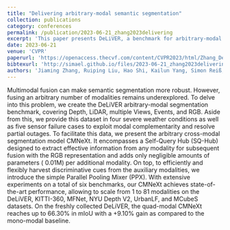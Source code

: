 ```yaml
---
title: "Delivering arbitrary-modal semantic segmentation"
collection: publications
category: conferences
permalink: /publication/2023-06-21_zhang2023delivering
excerpt: 'This paper presents DeLiVER, a benchmark for arbitrary-modal semantic segmentation across Depth, LiDAR, multiple Views, Events, and RGB, with variations for severe weather and sensor failures. It introduces CMNeXt, a flexible fusion model with a Self-Query Hub and Parallel Pooling Mixer, enabling scaling from 1 to 81 modalities with minimal extra parameters. CMNeXt achieves state-of-the-art results on six datasets, with up to +9.10% mIoU gain on DeLiVER over the RGB-only baseline.'
date: 2023-06-21
venue: 'CVPR'
paperurl: 'https://openaccess.thecvf.com/content/CVPR2023/html/Zhang_Delivering_Arbitrary-Modal_Semantic_Segmentation_CVPR_2023_paper.html'
bibtexurl: 'http://simael.github.io/files/2023-06-21_zhang2023delivering.bib'
authors: 'Jiaming Zhang, Ruiping Liu, Hao Shi, Kailun Yang, Simon Reiß, Kunyu Peng, Haodong Fu, Kaiwei Wang, Rainer Stiefelhagen.'
---
```

Multimodal fusion can make semantic segmentation more robust. However, fusing an arbitrary number of modalities remains underexplored. To delve into this problem, we create the DeLiVER arbitrary-modal segmentation benchmark, covering Depth, LiDAR, multiple Views, Events, and RGB. Aside from this, we provide this dataset in four severe weather conditions as well as five sensor failure cases to exploit modal complementarity and resolve partial outages. To facilitate this data, we present the arbitrary cross-modal segmentation model CMNeXt. It encompasses a Self-Query Hub (SQ-Hub) designed to extract effective information from any modality for subsequent fusion with the RGB representation and adds only negligible amounts of parameters ( 0.01M) per additional modality. On top, to efficiently and flexibly harvest discriminative cues from the auxiliary modalities, we introduce the simple Parallel Pooling Mixer (PPX). With extensive experiments on a total of six benchmarks, our CMNeXt achieves state-of-the-art performance, allowing to scale from 1 to 81 modalities on the DeLiVER, KITTI-360, MFNet, NYU Depth V2, UrbanLF, and MCubeS datasets. On the freshly collected DeLiVER, the quad-modal CMNeXt reaches up to 66.30% in mIoU with a +9.10% gain as compared to the mono-modal baseline. 